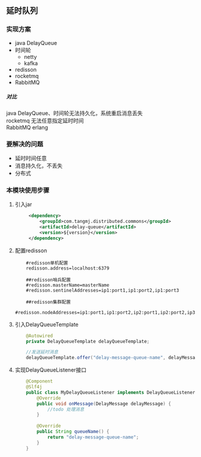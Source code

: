 ## 延时队列

### 实现方案  

   * java DelayQueue  
   * 时间轮   
     * netty 
     * kafka   
   * redisson 
   * rocketmq
   * RabbitMQ
   
   ##### 对比
   java DelayQueue、时间轮无法持久化，系统重启消息丢失  
   rocketmq 无法任意指定延时时间  
   RabbitMQ erlang  
   
### 要解决的问题
   * 延时时间任意
   * 消息持久化，不丢失
   * 分布式  
      
### 本模块使用步骤

1. 引入jar  
   ```xml
        <dependency>
            <groupId>com.tangmj.distributed.commons</groupId>
            <artifactId>delay-queue</artifactId>
            <version>${version}</version>
        </dependency>
   ```    
2. 配置redisson

    ```properties
        #redisson单机配置  
        redisson.address=localhost:6379
    
        ##redisson哨兵配置  
        #redisson.masterName=masterName
        #redisson.sentinelAddresses=ip1:port1,ip1:port2,ip1:port3

        ##redisson集群配置  
        #redisson.nodeAddresses=ip1:port1,ip1:port2,ip2:port1,ip2:port2,ip3:port1,ip3:port2
    ```
  
3. 引入DelayQueueTemplate
    ```java
        @Autowired
        private DelayQueueTemplate delayQueueTemplate;
    
        //发送延时消息
        delayQueueTemplate.offer("delay-message-queue-name", delayMessage, i, TimeUnit.SECONDS)
    
    ``` 

4. 实现DelayQueueListener接口
    ```java
        @Component
        @Slf4j
        public class MyDelayQueueListener implements DelayQueueListener<DelayMessage> {
            @Override
            public void onMessage(DelayMessage delayMessage) {
                //todo 处理消息
            }
        
            @Override
            public String queueName() {
                return "delay-message-queue-name";
            }
        }
    
    ```
